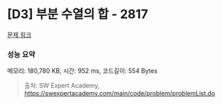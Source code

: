 # [D3] 부분 수열의 합 - 2817 

[문제 링크](https://swexpertacademy.com/main/code/problem/problemDetail.do?contestProbId=AV7IzvG6EksDFAXB) 

### 성능 요약

메모리: 180,780 KB, 시간: 952 ms, 코드길이: 554 Bytes



> 출처: SW Expert Academy, https://swexpertacademy.com/main/code/problem/problemList.do